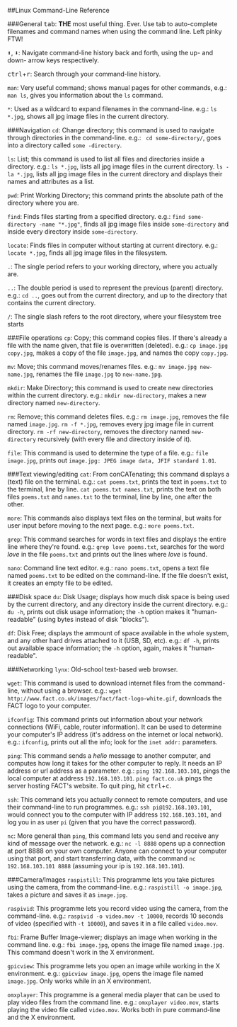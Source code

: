 ##Linux Command-Line Reference

###General
<kbd>tab</kbd>: **THE** most useful thing. Ever. Use tab to auto-complete filenames and command names when using the command line. Left pinky FTW!

<kbd>:arrow_up:</kbd>, <kbd>:arrow_down:</kbd>: Navigate command-line history back and forth, using the up- and down- arrow keys respectively.

<kbd>ctrl</kbd>+<kbd>r</kbd>: Search through your command-line history.

``man``: Very useful command; shows manual pages for other commands, e.g.: ``man ls``, gives you information about the ``ls`` command.

``*``: Used as a wildcard to expand filenames in the command-line. e.g.: ``ls *.jpg``, shows all jpg image files in the current directory.

###Navigation
``cd``: Change directory; this command is used to navigate through directories in the command-line. e.g.: `` cd some-directory/``, goes into a directory called ``some -directory``.

``ls``: List; this command is used to list all files and directories inside a directory. e.g.: ``ls *.jpg``, lists all jpg image files in the current directory. ``ls -la *.jpg``, lists all jpg image files in the current directory and displays their names and attributes as a list.

``pwd``: Print Working Directory; this command prints the absolute path of the directory where you are.

``find``: Finds files starting from a specified directory. e.g.: ``find some-directory -name "*.jpg"``, finds all jpg image files inside ``some-directory`` and inside every directory inside ``some-directory``.

``locate``: Finds files in computer without starting at current directory. e.g.: ``locate *.jpg``, finds all jpg image files in the filesystem.

``.``: The single period refers to your working directory, where you actually are.

``..``: The double period is used to represent the previous (parent) directory. e.g.: ``cd ..``, goes out from the current directory, and up to the directory that contains the current directory.

``/``: The single slash refers to the root directory, where your filesystem tree starts

###File operations
``cp``: Copy; this command copies files. If there's already a file with the name given, that file is overwritten (deleted). e.g.: ``cp image.jpg copy.jpg``, makes a copy of the file ``image.jpg``, and names the copy ``copy.jpg``.

``mv``: Move; this command moves/renames files. e.g.: ``mv image.jpg new-name.jpg``, renames the file ``image.jpg`` to ``new-name.jpg``.

``mkdir``: Make Directory; this command is used to create new directories within the current directory. e.g.: ``mkdir new-directory``, makes a new directory named ``new-directory``.

``rm``: Remove; this command deletes files. e.g.: ``rm image.jpg``, removes the file named ``image.jpg``. ``rm -f *.jpg``, removes every jpg image file in current directory. ``rm -rf new-directory``, removes the directory named ``new-directory`` recursively (with every file and directory inside of it).

``file``: This command is used to determine the type of a file. e.g.: ``file image.jpg``, prints out ``image.jpg: JPEG image data, JFIF standard 1.01``.

###Text viewing/editing
``cat``: From conCATenating; this command displays a (text) file on the terminal. e.g.: ``cat poems.txt``, prints the text in ``poems.txt`` to the terminal, line by line.  ``cat poems.txt names.txt``, prints the text on both files ``poems.txt`` and ``names.txt`` to the terminal, line by line, one after the other.

``more``: This commands also displays text files on the terminal, but waits for user input before moving to the next page. e.g.: ``more poems.txt``.

``grep``: This command searches for words in text files and displays the entire line where they're found. e.g.: ``grep love poems.txt``, searches for the word *love* in the file ``poems.txt`` and prints out the lines where *love* is found.

``nano``: Command line text editor. e.g.: ``nano poems.txt``, opens a text file named ``poems.txt`` to be edited on the command-line. If the file doesn't exist, it creates an empty file to be edited.

###Disk space
``du``: Disk Usage; displays how much disk space is being used by the current directory, and any directory inside the current directory. e.g.: ``du -h``, prints out disk usage information; the ``-h`` option makes it "human-readable" (using bytes instead of disk "blocks").

``df``: Disk Free; displays the ammount of space available in the whole system, and any other hard drives attached to it (USB, SD, etc). e.g.: ``df -h``, prints out available space information; the ``-h`` option, again, makes it "human-readable".

###Networking
``lynx``: Old-school text-based web browser.

``wget``: This command is used to download internet files from the command-line, without using a browser.  e.g.: ``wget http://www.fact.co.uk/images/fact/fact-logo-white.gif``, downloads the FACT logo to your computer.

``ifconfig``: This command prints out information about your network connections (WiFi, cable, router information). It can be used to determine your computer's IP address (it's address on the internet or local network). e.g.: ``ifconfig``, prints out all the info; look for the ``inet addr:`` parameters.

``ping``: This command sends a *hello* message to another computer, and computes how long it takes for the other computer to reply. It needs an IP address or url address as a parameter. e.g.: ``ping 192.168.103.101``, pings the local computer at address ``192.168.103.101``. ``ping fact.co.uk`` pings the server hosting FACT's website. To quit ping, hit <kbd>ctrl</kbd>+<kbd>c</kbd>.

``ssh``: This command lets you actually connect to remote computers, and use their command-line to run programmes. e.g.: ``ssh pi@192.168.103.101``, would connect you to the computer with IP address ``192.168.103.101``, and log you in as user ``pi`` (given that you have the correct password).

``nc``: More general than ``ping``, this command lets you send and receive any kind of message over the network. e.g.: ``nc -l 8888`` opens up a connection at port 8888 on your own computer. Anyone can connect to your computer using that port, and start transferring data, with the command ``nc 192.168.103.101 8888`` (assuming your ip is ``192.168.103.101``).

###Camera/Images
``raspistill``: This programme lets you take pictures using the camera, from the command-line. e.g.: ``raspistill -o image.jpg``, takes a picture and saves it as ``image.jpg``.

``raspivid``: This programme lets you record video using the camera, from the command-line. e.g.: ``raspivid -o video.mov -t 10000``, records 10 seconds of video (specified with ``-t 10000``), and saves it in a file called ``video.mov``.

``fbi``: Frame Buffer Image-viewer; displays an image when working in the command line. e.g.: ``fbi image.jpg``, opens the image file named ``image.jpg``. This command doesn't work in the X environment.

``gpicview``: This programme lets you open an image while working in the X environment. e.g.: ``gpicview image.jpg``, opens the image file named ``image.jpg``. Only works while in an X environment.

``omxplayer``: This programme is a general media player that can be used to play video files from the command line. e.g.: ``omxplayer video.mov``, starts playing the video file called ``video.mov``. Works both in pure command-line and the X environment.
